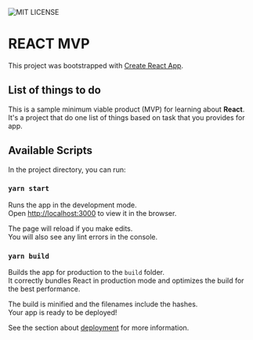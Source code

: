 ![MIT LICENSE](https://img.shields.io/github/license/IagorSs/MVP-React)

# REACT MVP

This project was bootstrapped with [Create React App](https://github.com/facebook/create-react-app).

## List of things to do

This is a sample minimum viable product (MVP) for learning about **React**. It's a project that do one list of things based on task that you provides for app.

## Available Scripts

In the project directory, you can run:

### `yarn start`

Runs the app in the development mode.<br />
Open [http://localhost:3000](http://localhost:3000) to view it in the browser.

The page will reload if you make edits.<br />
You will also see any lint errors in the console.

### `yarn build`

Builds the app for production to the `build` folder.<br />
It correctly bundles React in production mode and optimizes the build for the best performance.

The build is minified and the filenames include the hashes.<br />
Your app is ready to be deployed!

See the section about [deployment](https://facebook.github.io/create-react-app/docs/deployment) for more information.
